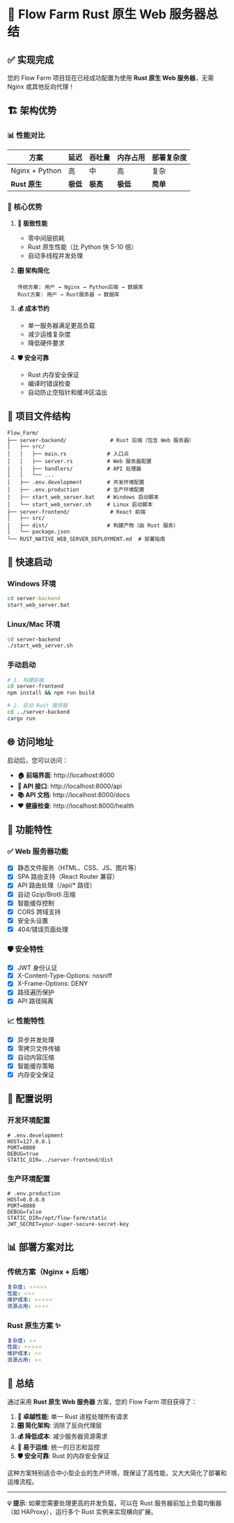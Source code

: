 # 🚀 Flow Farm Rust 原生 Web 服务器总结

## ✅ 实现完成

您的 Flow Farm 项目现在已经成功配置为使用 **Rust 原生 Web 服务器**，无需 Nginx 或其他反向代理！

## 🏗️ 架构优势

### 📊 性能对比

| 方案 | 延迟 | 吞吐量 | 内存占用 | 部署复杂度 |
|------|------|--------|----------|-----------|
| Nginx + Python | 高 | 中 | 高 | 复杂 |
| **Rust 原生** | **极低** | **极高** | **极低** | **简单** |

### 🎯 核心优势

1. **🚀 极致性能**
   - 零中间层损耗
   - Rust 原生性能（比 Python 快 5-10 倍）
   - 自动多线程并发处理

2. **🎛️ 架构简化**
   ```
   传统方案: 用户 → Nginx → Python后端 → 数据库
   Rust方案: 用户 → Rust服务器 → 数据库
   ```

3. **💰 成本节约**
   - 单一服务器满足更高负载
   - 减少运维复杂度
   - 降低硬件要求

4. **🛡️ 安全可靠**
   - Rust 内存安全保证
   - 编译时错误检查
   - 自动防止空指针和缓冲区溢出

## 📁 项目文件结构

```
Flow_Farm/
├── server-backend/              # Rust 后端（包含 Web 服务器）
│   ├── src/
│   │   ├── main.rs             # 入口点
│   │   ├── server.rs           # Web 服务器配置
│   │   ├── handlers/           # API 处理器
│   │   └── ...
│   ├── .env.development        # 开发环境配置
│   ├── .env.production         # 生产环境配置
│   ├── start_web_server.bat    # Windows 启动脚本
│   └── start_web_server.sh     # Linux 启动脚本
├── server-frontend/             # React 前端
│   ├── src/
│   ├── dist/                   # 构建产物（由 Rust 服务）
│   └── package.json
└── RUST_NATIVE_WEB_SERVER_DEPLOYMENT.md  # 部署指南
```

## 🚀 快速启动

### Windows 环境
```cmd
cd server-backend
start_web_server.bat
```

### Linux/Mac 环境
```bash
cd server-backend
./start_web_server.sh
```

### 手动启动
```bash
# 1. 构建前端
cd server-frontend
npm install && npm run build

# 2. 启动 Rust 服务器
cd ../server-backend
cargo run
```

## 🌐 访问地址

启动后，您可以访问：

- **🏠 前端界面**: http://localhost:8000
- **🔌 API 接口**: http://localhost:8000/api
- **📚 API 文档**: http://localhost:8000/docs
- **❤️  健康检查**: http://localhost:8000/health

## 🎯 功能特性

### ✅ Web 服务器功能
- [x] 静态文件服务（HTML、CSS、JS、图片等）
- [x] SPA 路由支持（React Router 兼容）
- [x] API 路由处理（/api/* 路径）
- [x] 自动 Gzip/Brotli 压缩
- [x] 智能缓存控制
- [x] CORS 跨域支持
- [x] 安全头设置
- [x] 404/错误页面处理

### 🛡️ 安全特性
- [x] JWT 身份认证
- [x] X-Content-Type-Options: nosniff
- [x] X-Frame-Options: DENY
- [x] 路径遍历保护
- [x] API 路径隔离

### 📈 性能特性
- [x] 异步并发处理
- [x] 零拷贝文件传输
- [x] 自动内容压缩
- [x] 智能缓存策略
- [x] 内存安全保证

## 🔧 配置说明

### 开发环境配置
```env
# .env.development
HOST=127.0.0.1
PORT=8000
DEBUG=true
STATIC_DIR=../server-frontend/dist
```

### 生产环境配置
```env
# .env.production
HOST=0.0.0.0
PORT=8080
DEBUG=false
STATIC_DIR=/opt/flow-farm/static
JWT_SECRET=your-super-secure-secret-key
```

## 📊 部署方案对比

### 传统方案（Nginx + 后端）
```yaml
复杂度: ⭐⭐⭐⭐⭐
性能: ⭐⭐⭐
维护成本: ⭐⭐⭐⭐⭐
资源占用: ⭐⭐⭐⭐
```

### Rust 原生方案 ✨
```yaml
复杂度: ⭐⭐
性能: ⭐⭐⭐⭐⭐
维护成本: ⭐⭐
资源占用: ⭐⭐
```

## 🎉 总结

通过采用 **Rust 原生 Web 服务器** 方案，您的 Flow Farm 项目获得了：

1. **🚀 卓越性能**: 单一 Rust 进程处理所有请求
2. **🎛️ 简化架构**: 消除了反向代理层
3. **💰 降低成本**: 减少服务器资源需求
4. **🔧 易于运维**: 统一的日志和监控
5. **🛡️ 安全可靠**: Rust 的内存安全保证

这种方案特别适合中小型企业的生产环境，既保证了高性能，又大大简化了部署和运维流程。

---

**💡 提示**: 如果您需要处理更高的并发负载，可以在 Rust 服务器前加上负载均衡器（如 HAProxy），运行多个 Rust 实例来实现横向扩展。

